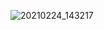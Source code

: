 ![20210224_143217](https://user-images.githubusercontent.com/78403443/121761377-57815e00-cb6a-11eb-8adf-40f9cb4d8426.png)

